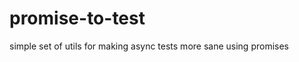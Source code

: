 promise-to-test
===============

simple set of utils for making async tests more sane using promises
